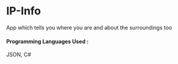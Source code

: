 # IP-Info
App which tells you where you are and about the surroundings too
#### Programming Languages Used :
JSON, C#
